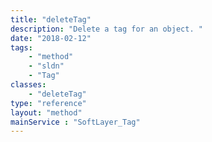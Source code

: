 ```yaml
---
title: "deleteTag"
description: "Delete a tag for an object. "
date: "2018-02-12"
tags:
    - "method"
    - "sldn"
    - "Tag"
classes:
    - "deleteTag"
type: "reference"
layout: "method"
mainService : "SoftLayer_Tag"
---
```

